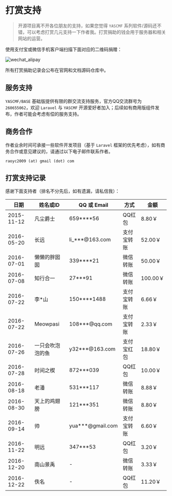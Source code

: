 # 打赏支持


>   开源项目离不开各位朋友的支持，如果您觉得 `YASCMF` 系列软件/源码还不错，可以考虑打赏几元支持一下作者我。打赏捐助的钱会用于服务器和相关网站的运营。

使用支付宝或微信手机客户端扫描下面对应的二维码捐赠：

![wechat_alipay](http://www.yascmf.com/assets/wechat_alipay.jpg)

所有打赏捐助记录会公布在官网和文档源码仓库中。

## 服务支持

`YASCMF/BASE` 基础版提供有限的群交流支持服务，官方QQ交流群号为 `260655062`，欢迎 `Laravel` 与 `YASCMF` 开源爱好者加入；后续如有商用版组件发布，作者可能会考虑有偿的服务支持。

## 商务合作

作者业余时间可承接一些软件开发项目（基于 `Laravel` 框架的优先考虑），如有商务合作或意见建议的，请通过以下电子邮件联系作者。

```
raoyc2009 (at) gmail (dot) com
```

## 打赏支持记录

感谢下面支持者（排名不分先后，如有遗漏，请私信我）：

| 日期         | 姓名或ID    | QQ 或 Email       | 方式    | 金额      |
| ---------- | -------- | ---------------- | ----- | ------- |
| 2015-11-12 | 凡尘爵士     | 659****56        | QQ红包  | 8.80￥   |
| 2016-05-20 | 长远       | li_***@163.com   | 支付宝转账 | 52.00￥  |
| 2016-07-01 | 懒懒的胖囡囡   | 339****21        | 微信转账  | 50.00￥  |
| 2016-07-08 | 知行合一     | 27***91          | 微信转账  | 100.00￥ |
| 2016-07-22 | 李*山      | 150****1488      | 支付宝转账 | 6.66￥   |
| 2016-07-22 | Meowpasi | 108***@qq.com    | 支付宝转账 | 2.33￥   |
| 2016-07-26 | 一只会吹泡泡的鱼 | y32***@163.com   | 支付宝红包 | 18.80￥  |
| 2016-07-28 | 时间之楔     | 872***039        | QQ红包  | 10.00￥  |
| 2016-08-18 | 老潘       | 531***117        | 微信转账  | 8.88￥   |
| 2016-08-30 | 天上的鸡翅膀   | 121***351        | 微信转账  | 8.80￥   |
| 2016-09-14 | 帅        | yua***@gmail.com | 支付宝转账 | 6.60￥   |
| 2016-11-22 | 明远 | 347***53 | QQ红包 | 3.20￥ |
| 2016-12-20 | 南山景禹 | - | 微信转账 | 3.33￥ |
| 2016-12-22 | 佚名 | - | QQ红包 | 11.20￥ |

